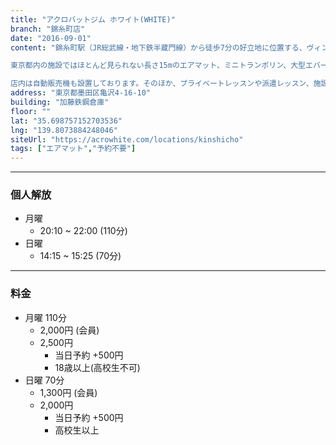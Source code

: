 ```yaml
---
title: "アクロバットジム ホワイト(WHITE)"
branch: "錦糸町店"
date: "2016-09-01"
content: "錦糸町駅（JR総武線・地下鉄半蔵門線）から徒歩7分の好立地に位置する、ヴィンテージ倉庫をリノベーションしたアクロバットジム。広さ205平米・天井高8m以上と、その規模は都心で最大級となっています。

東京都内の施設ではほとんど見られない長さ15mのエアマット、ミニトランポリン、大型エバーマットなど、施設面も都内随一。ロングチアマットも備えているため、チアタンブリングの練習にも最適です。また、幼児や小学生向けのクラスからパルクール＆トリッキングまで、バク転以外のクラスも豊富に実施しています。

店内は自動販売機も設置しております。そのほか、プライベートレッスンや派遣レッスン、施設レンタルも行っておりますので、お気軽にお問い合わせください。"
address: "東京都墨田区亀沢4-16-10"
building: "加藤鉄鋼倉庫"
floor: ""
lat: "35.698757152703536"
lng: "139.8073884248046"
siteUrl: "https://acrowhite.com/locations/kinshicho"
tags: ["エアマット","予約不要"]
---
```


---
### 個人解放
- 月曜 
    - 20:10 ~ 22:00 (110分)
- 日曜 
    - 14:15 ~ 15:25 (70分)

---
### 料金
- 月曜 110分
    - 2,000円 (会員)
    - 2,500円
        - 当日予約 +500円
        - 18歳以上(高校生不可)
- 日曜 70分
    - 1,300円 (会員)
    - 2,000円
        - 当日予約 +500円
        - 高校生以上